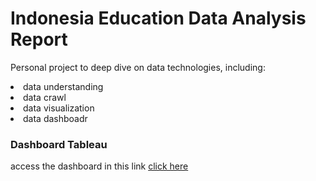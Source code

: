 # Indonesia Education Data Analysis Report
Personal project to deep dive on data technologies, including:
<li> data understanding
<li> data crawl
<li> data visualization
<li> data dashboadr

### Dashboard Tableau
access the dashboard in this link [click here](https://public.tableau.com/views/Data-SD-SMP-SMA-Indonesia/Primary-SecondaryIndonesianSchoolData?:language=en-US&:sid=&:redirect=auth&:display_count=n&:origin=viz_share_link)
